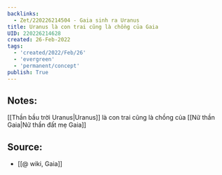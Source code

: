 ```yaml
---
backlinks:
  - Zet/220226214504 - Gaia sinh ra Uranus
title: Uranus là con trai cũng là chồng của Gaia
UID: 220226214628
created: 26-Feb-2022
tags:
  - 'created/2022/Feb/26'
  - 'evergreen'
  - 'permanent/concept'
publish: True
---
```

## Notes:
[[Thần bầu trời Uranus|Uranus]] là con trai cũng là chồng của [[Nữ thần Gaia|Nữ thần đất mẹ Gaia]]

## Source:
- [[@ wiki, Gaia]]




